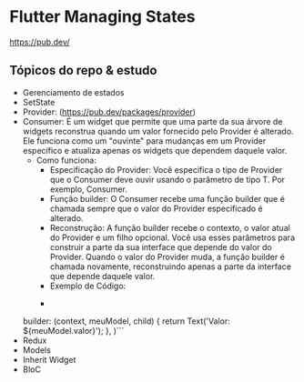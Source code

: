 # Flutter Managing States
https://pub.dev/ 
## Tópicos do repo & estudo
- Gerenciamento de estados
- SetState
- Provider: (https://pub.dev/packages/provider)
- Consumer: É um widget que permite que uma parte da sua árvore de widgets reconstrua quando um valor fornecido pelo Provider é alterado. Ele funciona como um "ouvinte" para mudanças em um Provider específico e atualiza apenas os widgets que dependem daquele valor.
  - Como funciona:
    - Especificação do Provider: Você especifica o tipo de Provider que o Consumer deve ouvir usando o parâmetro de tipo T. Por exemplo, Consumer<MeuModel>.
    - Função builder: O Consumer recebe uma função builder que é chamada sempre que o valor do Provider especificado é alterado.
    - Reconstrução: A função builder recebe o contexto, o valor atual do Provider e um filho opcional. Você usa esses parâmetros para construir a parte da sua interface que depende do valor do Provider. Quando o valor do Provider muda, a função builder é chamada novamente, reconstruindo apenas a parte da interface que depende daquele valor.
    - Exemplo de Código:
    - ```Consumer<MeuModel>(
  builder: (context, meuModel, child) {
  return Text('Valor: ${meuModel.valor}');
  },
  )```
- Redux
- Models
- Inherit Widget
- BloC

